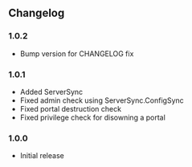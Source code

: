 ## Changelog
### 1.0.2
- Bump version for CHANGELOG fix

### 1.0.1
- Added ServerSync
- Fixed admin check using ServerSync.ConfigSync
- Fixed portal destruction check
- Fixed privilege check for disowning a portal

### 1.0.0
- Initial release

